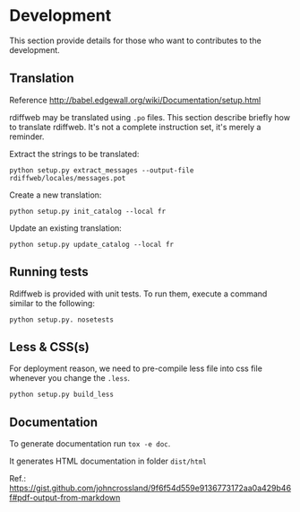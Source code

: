 # Development

This section provide details for those who want to contributes to the development.

## Translation
Reference http://babel.edgewall.org/wiki/Documentation/setup.html

rdiffweb may be translated using `.po` files. This section describe briefly
how to translate rdiffweb. It's not a complete instruction set, it's merely a reminder.

Extract the strings to be translated:

    python setup.py extract_messages --output-file rdiffweb/locales/messages.pot

Create a new translation:

    python setup.py init_catalog --local fr
    
Update an existing translation:

    python setup.py update_catalog --local fr

## Running tests

Rdiffweb is provided with unit tests. To run them, execute a command similar to the following:

    python setup.py. nosetests

## Less & CSS(s)

For deployment reason, we need to pre-compile less file into css file
whenever you change the `.less`.

    python setup.py build_less

## Documentation

To generate documentation run `tox -e doc`.

It generates HTML documentation in folder `dist/html`

Ref.: https://gist.github.com/johncrossland/9f6f54d559e9136773172aa0a429b46f#pdf-output-from-markdown
